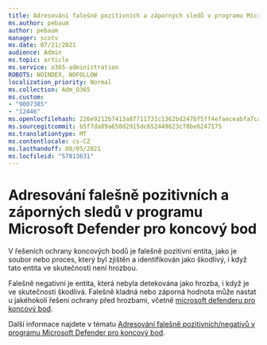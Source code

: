```yaml
---
title: Adresování falešně pozitivních a záporných sledů v programu Microsoft Defender pro koncový bod
ms.author: pebaum
author: pebaum
manager: scotv
ms.date: 07/21/2021
audience: Admin
ms.topic: article
ms.service: o365-administration
ROBOTS: NOINDEX, NOFOLLOW
localization_priority: Normal
ms.collection: Adm_O365
ms.custom:
- "9007385"
- "12446"
ms.openlocfilehash: 226e9212b7413a87711731c1362bd247bf5ff4efaeceabfa7caf31d0a97b8ede
ms.sourcegitcommit: b5f7da89a650d2915dc652449623c78be6247175
ms.translationtype: MT
ms.contentlocale: cs-CZ
ms.lasthandoff: 08/05/2021
ms.locfileid: "57813631"
---
```

# <a name="address-false-positivesnegatives-in-microsoft-defender-for-endpoint"></a>Adresování falešně pozitivních a záporných sledů v programu Microsoft Defender pro koncový bod

V řešeních ochrany koncových bodů je falešně pozitivní entita, jako je soubor nebo proces, který byl zjištěn a identifikován jako škodlivý, i když tato entita ve skutečnosti není hrozbou. 

Falešně negativní je entita, která nebyla detekována jako hrozba, i když je ve skutečnosti škodlivá. Falešně kladná nebo záporná hodnota může nastat u jakéhokoli řešení ochrany před hrozbami, včetně [microsoft defenderu pro koncový bod](/microsoft-365/security/defender-endpoint/microsoft-defender-endpoint).

Další informace najdete v tématu [Adresování falešně pozitivních/negativů v programu Microsoft Defender pro koncový bod](/microsoft-365/security/defender-endpoint/defender-endpoint-false-positives-negatives).
